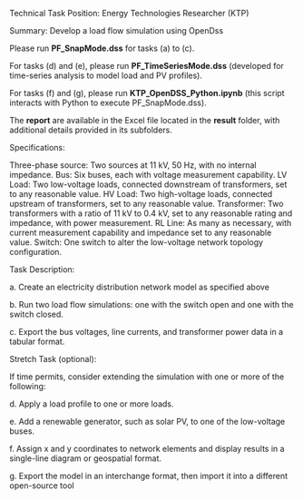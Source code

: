 Technical Task
Position: Energy Technologies Researcher (KTP)

Summary:
Develop a load flow simulation using OpenDss

Please run **PF_SnapMode.dss** for tasks (a) to (c).

For tasks (d) and (e), please run **PF_TimeSeriesMode.dss** (developed for time-series analysis to model load and PV profiles).

For tasks (f) and (g), please run **KTP_OpenDSS_Python.ipynb** (this script interacts with Python to execute PF_SnapMode.dss).

The **report** are available in the Excel file located in the **result** folder, with additional details provided in its subfolders.

Specifications:

Three-phase source: Two sources at 11 kV, 50 Hz, with no internal impedance.
Bus: Six buses, each with voltage measurement capability.
LV Load: Two low-voltage loads, connected downstream of transformers, set to any reasonable value.
HV Load: Two high-voltage loads, connected upstream of transformers, set to any reasonable value.
Transformer: Two transformers with a ratio of 11 kV to 0.4 kV, set to any reasonable rating and impedance, with power measurement.
RL Line: As many as necessary, with current measurement capability and impedance set to any reasonable value.
Switch: One switch to alter the low-voltage network topology configuration.

Task Description:

a. Create an electricity distribution network model as specified above

b. Run two load flow simulations: one with the switch open and one with the switch closed.

c. Export the bus voltages, line currents, and transformer power data in a tabular format.


Stretch Task (optional):

If time permits, consider extending the simulation with one or more of the following:

d. Apply a load profile to one or more loads.

e. Add a renewable generator, such as solar PV, to one of the low-voltage buses.

f. Assign x and y coordinates to network elements and display results in a single-line diagram or geospatial format.

g. Export the model in an interchange format, then import it into a different open-source tool


